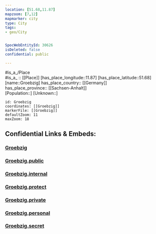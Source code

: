```yaml
---
location: [51.68,11.87] 
mapzoom: [7,12] 
mapmarker: city 
type: City
tags:
- geo/City


SpocWebEntityId: 30626
isDeleted: false
confidential: public

---
```

#is_a_/Place  
#is_a_ :: [[Place]] 
[has_place_longitude::11.87] 
[has_place_latitude::51.68] 
[name::Groebzig] 
has_place_country:: [[Germany]]  
has_place_province:: [[Sachsen-Anhalt]]  
[Population::] 
[Unknown::] 


```leaflet
id: Groebzig
coordinates: [[Groebzig]] 
markerFile: [[Groebzig]] 
defaultZoom: 11 
maxZoom: 18
```


## Confidential Links & Embeds: 

### [Groebzig](/_Standards/Earth/Continent/Europe/Europe~Central/Germany/Germany~East/Sachsen-Anhalt/counties~SA/Anhalt-Bitterfeld/cities~Bitterfeld/Südliches_Anhalt/City/Groebzig.md) 

### [Groebzig.public](/_public/Earth/Continent/Europe/Europe~Central/Germany/Germany~East/Sachsen-Anhalt/counties~SA/Anhalt-Bitterfeld/cities~Bitterfeld/Südliches_Anhalt/City/Groebzig.public.md) 

### [Groebzig.internal](/_internal/Earth/Continent/Europe/Europe~Central/Germany/Germany~East/Sachsen-Anhalt/counties~SA/Anhalt-Bitterfeld/cities~Bitterfeld/Südliches_Anhalt/City/Groebzig.internal.md) 

### [Groebzig.protect](/_protect/Earth/Continent/Europe/Europe~Central/Germany/Germany~East/Sachsen-Anhalt/counties~SA/Anhalt-Bitterfeld/cities~Bitterfeld/Südliches_Anhalt/City/Groebzig.protect.md) 

### [Groebzig.private](/_private/Earth/Continent/Europe/Europe~Central/Germany/Germany~East/Sachsen-Anhalt/counties~SA/Anhalt-Bitterfeld/cities~Bitterfeld/Südliches_Anhalt/City/Groebzig.private.md) 

### [Groebzig.personal](/_personal/Earth/Continent/Europe/Europe~Central/Germany/Germany~East/Sachsen-Anhalt/counties~SA/Anhalt-Bitterfeld/cities~Bitterfeld/Südliches_Anhalt/City/Groebzig.personal.md) 

### [Groebzig.secret](/_secret/Earth/Continent/Europe/Europe~Central/Germany/Germany~East/Sachsen-Anhalt/counties~SA/Anhalt-Bitterfeld/cities~Bitterfeld/Südliches_Anhalt/City/Groebzig.secret.md)

